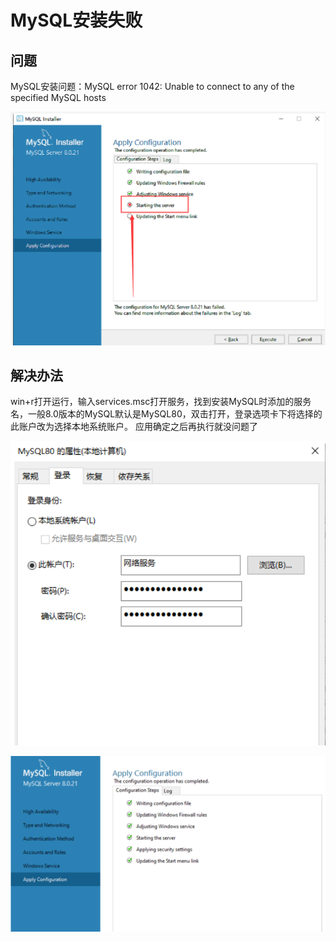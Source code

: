 # MySQL安装失败

## 问题

MySQL安装问题：MySQL error 1042: Unable to connect to any of the specified MySQL hosts

![](../image/y1.png)

## 解决办法

 win+r打开运行，输入services.msc打开服务，找到安装MySQL时添加的服务名，一般8.0版本的MySQL默认是MySQL80，双击打开，登录选项卡下将选择的此账户改为选择本地系统账户。   应用确定之后再执行就没问题了  

![img](../image/y2.png)

![img](../image/y3.png)